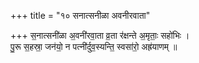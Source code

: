 +++
title = "१० सनात्सनीळा अवनीरवाता"

+++
स॒नात्सनी॑ळा अ॒वनी॑रवा॒ता व्र॒ता र॑क्षन्ते अ॒मृताः॒ सहो॑भिः ।  
पु॒रू स॒हस्रा॒ जन॑यो॒ न पत्नी॑र्दुव॒स्यन्ति॒ स्वसा॑रो॒ अह्र॑याणम् ॥